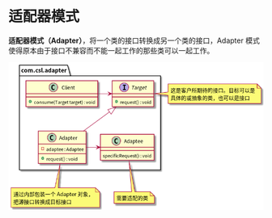# 适配器模式

**适配器模式（Adapter）**，将一个类的接口转换成另一个类的接口，Adapter 模式使得原本由于接口不兼容而不能一起工作的那些类可以一起工作。

![](./etc/adapter.png)
